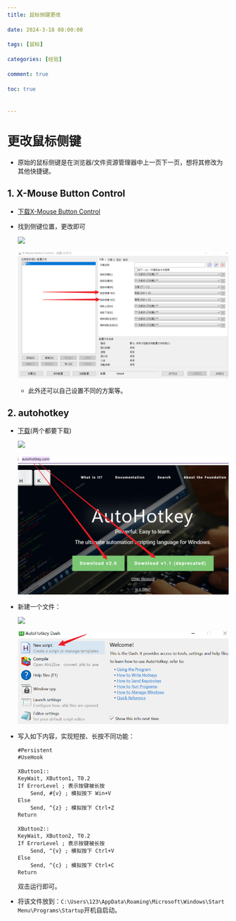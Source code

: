 ```yaml
---
title: 鼠标侧键更改

date: 2024-3-18 08:00:00

tags: [鼠标]

categories: [经验]

comment: true

toc: true


---
```


#
<!--more-->

# 更改鼠标侧键

- 原始的鼠标侧键是在浏览器/文件资源管理器中上一页下一页，想将其修改为其他快捷键。

## 1. X-Mouse Button Control

- [下载X-Mouse Button Control](https://www.highrez.co.uk/scripts/download.asp?package=XMouse)

- 找到侧键位置，更改即可

  ![](D:/blog/themes/yilia/source/img/experience/app/mouse/1.png)

  ![](img/experience/app/mouse/1.png)

  - 此外还可以自己设置不同的方案等。

## 2. autohotkey

- [下载](https://www.autohotkey.com/)(两个都要下载)

   ![](D:/blog/themes/yilia/source/img/experience/app/mouse/2.png)

  ![](img/experience/app/mouse/2.png) 

- 新建一个文件：

     ![](D:/blog/themes/yilia/source/img/experience/app/mouse/3.png)

    ![](img/experience/app/mouse/3.png) 

- 写入如下内容，实现短按、长按不同功能：

  ```ahk
  #Persistent
  #UseHook
  
  XButton1::
  KeyWait, XButton1, T0.2
  If ErrorLevel ; 表示按键被长按
      Send, #{v} ; 模拟按下 Win+V
  Else
      Send, ^{z} ; 模拟按下 Ctrl+Z
  Return
  
  XButton2::
  KeyWait, XButton2, T0.2
  If ErrorLevel ; 表示按键被长按
      Send, ^{v} ; 模拟按下 Ctrl+V
  Else
      Send, ^{c} ; 模拟按下 Ctrl+C
  Return
  ```

  双击运行即可。
  
- 将该文件放到：`C:\Users\123\AppData\Roaming\Microsoft\Windows\Start Menu\Programs\Startup`开机自启动。